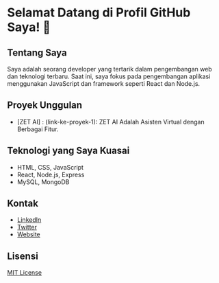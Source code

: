 # Selamat Datang di Profil GitHub Saya! 👋


## Tentang Saya
Saya adalah seorang developer yang tertarik dalam pengembangan web dan teknologi terbaru. Saat ini, saya fokus pada pengembangan aplikasi menggunakan JavaScript dan framework seperti React dan Node.js.

## Proyek Unggulan
- [ZET AI] : (link-ke-proyek-1): ZET AI Adalah Asisten Virtual dengan Berbagai Fitur.

## Teknologi yang Saya Kuasai
- HTML, CSS, JavaScript
- React, Node.js, Express
- MySQL, MongoDB

## Kontak
- [LinkedIn](link-ke-linkedin)
- [Twitter](link-ke-twitter)
- [Website](link-ke-website)

## Lisensi
[MIT License](link-ke-license)

